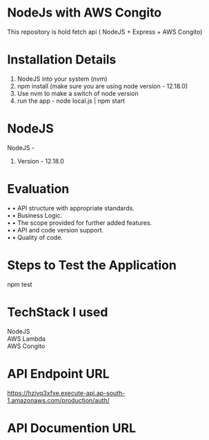 # NodeJs with AWS Congito
This repository is hold fetch api ( NodeJS + Express + AWS Congito)

# Installation Details #

1. NodeJS into your system (nvm)
2. npm install (make sure you are using node version - 12.18.0)
3. Use nvm to make a switch of node version
4. run the app - node local.js | npm start

# NodeJS #

NodeJS - 

1. Version - 12.18.0


# Evaluation #
• • API structure with appropriate standards. <br />
• • Business Logic. <br />
• • The scope provided for further added features. <br />
• • API and code version support. <br />
• • Quality of code. 

# Steps to Test the Application
npm test

# TechStack I used
NodeJS <br />
AWS Lambda <br />
AWS Congito <br />

# API Endpoint URL
https://hzivq3xfxe.execute-api.ap-south-1.amazonaws.com/production/auth/

# API Documention URL



